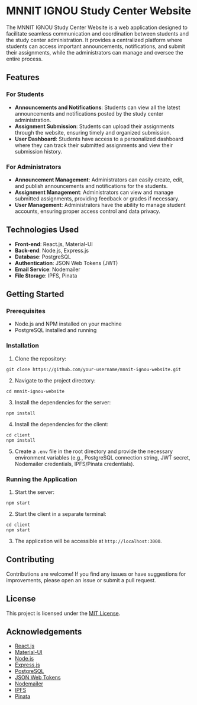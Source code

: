 # MNNIT IGNOU Study Center Website

The MNNIT IGNOU Study Center Website is a web application designed to facilitate seamless communication and coordination between students and the study center administration. It provides a centralized platform where students can access important announcements, notifications, and submit their assignments, while the administrators can manage and oversee the entire process.

## Features

### For Students

- **Announcements and Notifications**: Students can view all the latest announcements and notifications posted by the study center administration.
- **Assignment Submission**: Students can upload their assignments through the website, ensuring timely and organized submission.
- **User Dashboard**: Students have access to a personalized dashboard where they can track their submitted assignments and view their submission history.

### For Administrators

- **Announcement Management**: Administrators can easily create, edit, and publish announcements and notifications for the students.
- **Assignment Management**: Administrators can view and manage submitted assignments, providing feedback or grades if necessary.
- **User Management**: Administrators have the ability to manage student accounts, ensuring proper access control and data privacy.

## Technologies Used

- **Front-end**: React.js, Material-UI
- **Back-end**: Node.js, Express.js
- **Database**: PostgreSQL
- **Authentication**: JSON Web Tokens (JWT)
- **Email Service**: Nodemailer
- **File Storage**: IPFS, Pinata

## Getting Started

### Prerequisites

- Node.js and NPM installed on your machine
- PostgreSQL installed and running

### Installation

1. Clone the repository:
```
git clone https://github.com/your-username/mnnit-ignou-website.git
```

2. Navigate to the project directory:
```
cd mnnit-ignou-website
```

3. Install the dependencies for the server:
```
npm install
```

4. Install the dependencies for the client:
```
cd client
npm install
```

5. Create a `.env` file in the root directory and provide the necessary environment variables (e.g., PostgreSQL connection string, JWT secret, Nodemailer credentials, IPFS/Pinata credentials).

### Running the Application

1. Start the server:
```
npm start
```

2. Start the client in a separate terminal:
```
cd client
npm start
```

3. The application will be accessible at `http://localhost:3000`.

## Contributing

Contributions are welcome! If you find any issues or have suggestions for improvements, please open an issue or submit a pull request.

## License

This project is licensed under the [MIT License](LICENSE).

## Acknowledgements

- [React.js](https://reactjs.org/)
- [Material-UI](https://material-ui.com/)
- [Node.js](https://nodejs.org/)
- [Express.js](https://expressjs.com/)
- [PostgreSQL](https://www.postgresql.org/)
- [JSON Web Tokens](https://jwt.io/)
- [Nodemailer](https://nodemailer.com/)
- [IPFS](https://ipfs.io/)
- [Pinata](https://www.pinata.cloud/)
